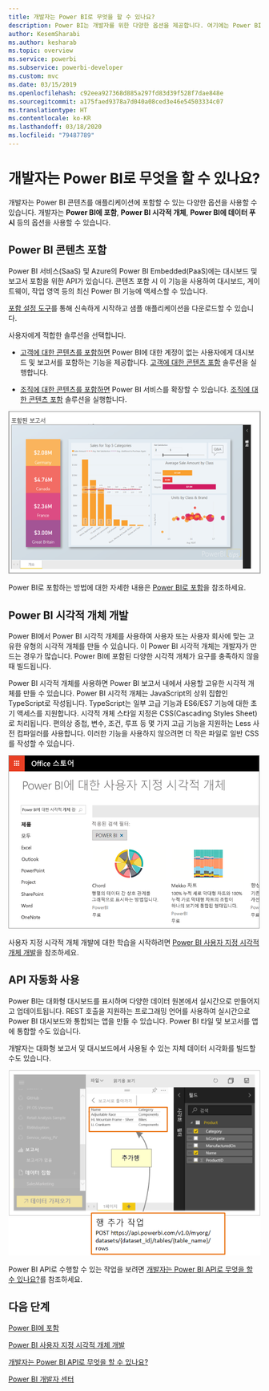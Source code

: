 ```yaml
---
title: 개발자는 Power BI로 무엇을 할 수 있나요?
description: Power BI는 개발자를 위한 다양한 옵션을 제공합니다. 여기에는 Power BI 시각적 개체에서 스트리밍 데이터 세트에 이르는 다양한 옵션이 포함됩니다.
author: KesemSharabi
ms.author: kesharab
ms.topic: overview
ms.service: powerbi
ms.subservice: powerbi-developer
ms.custom: mvc
ms.date: 03/15/2019
ms.openlocfilehash: c92eea927368d885a297fd83d39f528f7dae848e
ms.sourcegitcommit: a175faed9378a7d040a08ced3e46e54503334c07
ms.translationtype: HT
ms.contentlocale: ko-KR
ms.lasthandoff: 03/18/2020
ms.locfileid: "79487789"
---
```

# <a name="what-can-developers-do-with-power-bi"></a>개발자는 Power BI로 무엇을 할 수 있나요?

개발자는 Power BI 콘텐츠를 애플리케이션에 포함할 수 있는 다양한 옵션을 사용할 수 있습니다. 개발자는 **Power BI에 포함**, **Power BI 시각적 개체**, **Power BI에 데이터 푸시** 등의 옵션을 사용할 수 있습니다.

## <a name="embedding-power-bi-content"></a>Power BI 콘텐츠 포함

Power BI 서비스(SaaS) 및 Azure의 Power BI Embedded(PaaS)에는 대시보드 및 보고서 포함을 위한 API가 있습니다. 콘텐츠 포함 시 이 기능을 사용하여 대시보드, 게이트웨이, 작업 영역 등의 최신 Power BI 기능에 액세스할 수 있습니다.

[포함 설정 도구](https://aka.ms/embedsetup)를 통해 신속하게 시작하고 샘플 애플리케이션을 다운로드할 수 있습니다.

사용자에게 적합한 솔루션을 선택합니다.

* [고객에 대한 콘텐츠를 포함하면](embedded/embedding.md#embedding-for-your-customers) Power BI에 대한 계정이 없는 사용자에게 대시보드 및 보고서를 포함하는 기능을 제공합니다. [고객에 대한 콘텐츠 포함](https://aka.ms/embedsetup/AppOwnsData) 솔루션을 실행합니다.

* [조직에 대한 콘텐츠를 포함하면](embedded/embedding.md#embedding-for-your-organization) Power BI 서비스를 확장할 수 있습니다. [조직에 대한 콘텐츠 포함](https://aka.ms/embedsetup/UserOwnsData) 솔루션을 실행합니다.

![PBIE 샘플](media/what-can-you-do/what-can-you-do-02.png)

Power BI로 포함하는 방법에 대한 자세한 내용은 [Power BI로 포함](embedded/embedding.md)을 참조하세요.

## <a name="developing-power-bi-visuals"></a>Power BI 시각적 개체 개발

Power BI에서 Power BI 시각적 개체를 사용하여 사용자 또는 사용자 회사에 맞는 고유한 유형의 시각적 개체를 만들 수 있습니다. 이 Power BI 시각적 개체는 개발자가 만드는 경우가 많습니다. Power BI에 포함된 다양한 시각적 개체가 요구를 충족하지 않을 때 빌드됩니다.

Power BI 시각적 개체를 사용하면 Power BI 보고서 내에서 사용할 고유한 시각적 개체를 만들 수 있습니다. Power BI 시각적 개체는 JavaScript의 상위 집합인 TypeScript로 작성됩니다. TypeScript는 일부 고급 기능과 ES6/ES7 기능에 대한 초기 액세스를 지원합니다. 시각적 개체 스타일 지정은 CSS(Cascading Styles Sheet)로 처리됩니다. 편의상 중첩, 변수, 조건, 루프 등 몇 가지 고급 기능을 지원하는 Less 사전 컴파일러를 사용합니다. 이러한 기능을 사용하지 않으려면 더 작은 파일로 일반 CSS를 작성할 수 있습니다.

![CV 샘플](media/what-can-you-do/powerbi-custom-visual-store.png)

사용자 지정 시각적 개체 개발에 대한 학습을 시작하려면 [Power BI 사용자 지정 시각적 개체 개발](visuals/custom-visual-develop-tutorial.md)을 참조하세요.

## <a name="using-api-automation"></a>API 자동화 사용

Power BI는 대화형 대시보드를 표시하며 다양한 데이터 원본에서 실시간으로 만들어지고 업데이트됩니다. REST 호출을 지원하는 프로그래밍 언어를 사용하여 실시간으로 Power BI 대시보드와 통합되는 앱을 만들 수 있습니다. Power BI 타일 및 보고서를 앱에 통합할 수도 있습니다.

개발자는 대화형 보고서 및 대시보드에서 사용될 수 있는 자체 데이터 시각화를 빌드할 수도 있습니다.

![데이터 푸시 샘플](media/what-can-you-do/powerbi-push-data.png)

Power BI API로 수행할 수 있는 작업을 보려면 [개발자는 Power BI API로 무엇을 할 수 있나요?](automation/overview-of-power-bi-rest-api.md)를 참조하세요.

## <a name="next-steps"></a>다음 단계

[Power BI에 포함](embedded/embedding.md)  

[Power BI 사용자 지정 시각적 개체 개발](https://microsoft.github.io/PowerBI-visuals/docs/step-by-step-lab/developing-a-power-bi-custom-visual/)

[개발자는 Power BI API로 무엇을 할 수 있나요?](automation/overview-of-power-bi-rest-api.md)

[Power BI 개발자 센터](https://powerbi.microsoft.com/developers/)